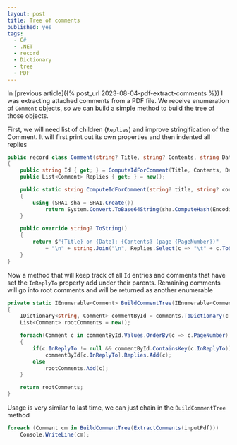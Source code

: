 ```yaml
---
layout: post
title: Tree of comments
published: yes
tags:
  - C#
  - .NET
  - record
  - Dictionary
  - tree
  - PDF
---
```

In [previous article]({% post_url 2023-08-04-pdf-extract-comments %}) I was extracting attached comments from a PDF file. We receive enumeration of `Comment` objects, so we can build a simple method to build the tree of those objects. 

First, we will need list of children (`Replies`) and improve stringification of the Comment. It will first print out its own properties and then indented all replies

```c#
public record class Comment(string? Title, string? Contents, string Date, int PageNumber, double OnPageY, string? InReplyTo)
{
    public string Id { get; } = ComputeIdForComment(Title, Contents, Date, PageNumber);
    public List<Comment> Replies { get; } = new();

    public static string ComputeIdForComment(string? title, string? contents, string? date, int pageNumber)
    {
        using (SHA1 sha = SHA1.Create())
            return System.Convert.ToBase64String(sha.ComputeHash(Encoding.UTF8.GetBytes(string.Join("-", title, contents, date, pageNumber))));
    }

    public override string? ToString()
    {
        return $"{Title} on {Date}: {Contents} (page {PageNumber})"
            + "\n" + string.Join("\n", Replies.Select(c => "\t" + c.ToString()));
    }
}
```

Now a method that will keep track of all `Id` entries and comments that have set the `InReplyTo` property add under their parents. Remaining comments will go into root comments and will be returned as another enumerable

```c#
private static IEnumerable<Comment> BuildCommentTree(IEnumerable<Comment> comments)
{
    IDictionary<string, Comment> commentById = comments.ToDictionary(c => c.Id);
    List<Comment> rootComments = new();

    foreach(Comment c in commentById.Values.OrderBy(c => c.PageNumber).ThenBy(c => c.OnPageY).ThenBy(c => c.Date)) 
    { 
        if(c.InReplyTo != null && commentById.ContainsKey(c.InReplyTo))
            commentById[c.InReplyTo].Replies.Add(c);
        else
            rootComments.Add(c);
    }

    return rootComments;
}
```

Usage is very similar to last time, we can just chain in the `BuildCommentTree` method

```c#
foreach (Comment cm in BuildCommentTree(ExtractComments(inputPdf))) 
    Console.WriteLine(cm);
```
